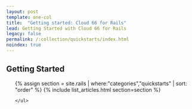 ```yaml
---
layout: post
template: one-col
title:  "Getting started: Cloud 66 for Rails"
lead: Getting Started with Cloud 66 for Rails
legacy: false
permalink: /:collection/quickstarts/index.html
noindex: true
---
```


<div class="Toc Toc--howto">
    <h2>Getting Started</h2>
    <ul>
    {% assign section = site.rails | where:"categories","quickstarts" | sort: "order" %}
    {% include list_articles.html section=section %}

    </ul>
</div><!--/.Toc-->
